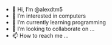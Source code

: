 - 👋 Hi, I’m @alexdtm5
- 👀 I’m interested in computers
- 🌱 I’m currently learning programming
- 💞️ I’m looking to collaborate on ...
- 📫 How to reach me ...

<!---
alexdtm5/alexdtm5 is a ✨ special ✨ repository because its `README.md` (this file) appears on your GitHub profile.
You can click the Preview link to take a look at your changes.
--->
